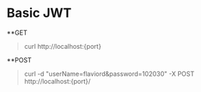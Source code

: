 # Basic JWT

**GET
> curl http://localhost:{port}

**POST
> curl -d "userName=flaviord&password=102030" -X POST http://localhost:{port}/
